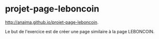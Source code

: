 # projet-page-leboncoin

 http://anaima.github.io/projet-page-leboncoin. 
 
 Le but de l'exercice est de créer une page similaire à la page LEBONCOIN.
